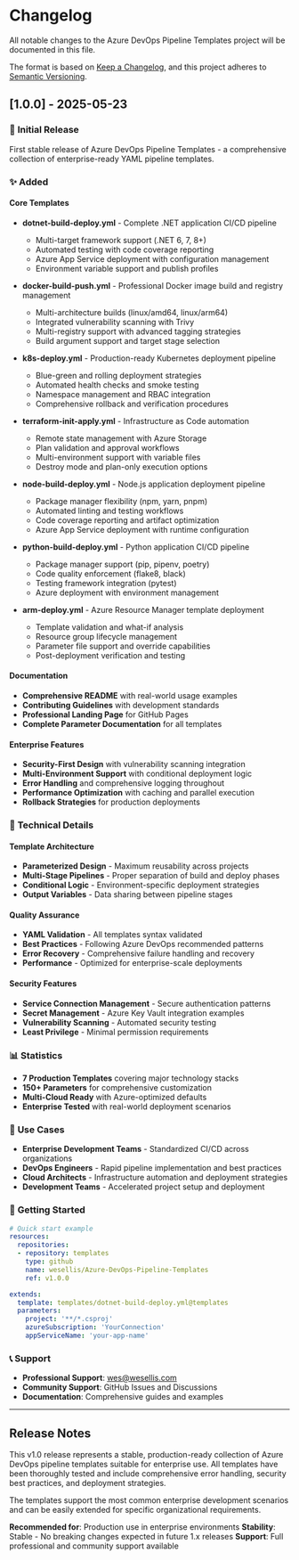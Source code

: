 # Changelog

All notable changes to the Azure DevOps Pipeline Templates project will be documented in this file.

The format is based on [Keep a Changelog](https://keepachangelog.com/en/1.0.0/),
and this project adheres to [Semantic Versioning](https://semver.org/spec/v2.0.0.html).

## [1.0.0] - 2025-05-23

### 🎉 **Initial Release**

First stable release of Azure DevOps Pipeline Templates - a comprehensive collection of enterprise-ready YAML pipeline templates.

### ✨ **Added**

#### **Core Templates**
- **dotnet-build-deploy.yml** - Complete .NET application CI/CD pipeline
  - Multi-target framework support (.NET 6, 7, 8+)
  - Automated testing with code coverage reporting
  - Azure App Service deployment with configuration management
  - Environment variable support and publish profiles

- **docker-build-push.yml** - Professional Docker image build and registry management
  - Multi-architecture builds (linux/amd64, linux/arm64)
  - Integrated vulnerability scanning with Trivy
  - Multi-registry support with advanced tagging strategies
  - Build argument support and target stage selection

- **k8s-deploy.yml** - Production-ready Kubernetes deployment pipeline
  - Blue-green and rolling deployment strategies
  - Automated health checks and smoke testing
  - Namespace management and RBAC integration
  - Comprehensive rollback and verification procedures

- **terraform-init-apply.yml** - Infrastructure as Code automation
  - Remote state management with Azure Storage
  - Plan validation and approval workflows
  - Multi-environment support with variable files
  - Destroy mode and plan-only execution options

- **node-build-deploy.yml** - Node.js application deployment pipeline
  - Package manager flexibility (npm, yarn, pnpm)
  - Automated linting and testing workflows
  - Code coverage reporting and artifact optimization
  - Azure App Service deployment with runtime configuration

- **python-build-deploy.yml** - Python application CI/CD pipeline
  - Package manager support (pip, pipenv, poetry)
  - Code quality enforcement (flake8, black)
  - Testing framework integration (pytest)
  - Azure deployment with environment management

- **arm-deploy.yml** - Azure Resource Manager template deployment
  - Template validation and what-if analysis
  - Resource group lifecycle management
  - Parameter file support and override capabilities
  - Post-deployment verification and testing

#### **Documentation**
- **Comprehensive README** with real-world usage examples
- **Contributing Guidelines** with development standards
- **Professional Landing Page** for GitHub Pages
- **Complete Parameter Documentation** for all templates

#### **Enterprise Features**
- **Security-First Design** with vulnerability scanning integration
- **Multi-Environment Support** with conditional deployment logic
- **Error Handling** and comprehensive logging throughout
- **Performance Optimization** with caching and parallel execution
- **Rollback Strategies** for production deployments

### 🔧 **Technical Details**

#### **Template Architecture**
- **Parameterized Design** - Maximum reusability across projects
- **Multi-Stage Pipelines** - Proper separation of build and deploy phases
- **Conditional Logic** - Environment-specific deployment strategies
- **Output Variables** - Data sharing between pipeline stages

#### **Quality Assurance**
- **YAML Validation** - All templates syntax validated
- **Best Practices** - Following Azure DevOps recommended patterns
- **Error Recovery** - Comprehensive failure handling and recovery
- **Performance** - Optimized for enterprise-scale deployments

#### **Security Features**
- **Service Connection Management** - Secure authentication patterns
- **Secret Management** - Azure Key Vault integration examples
- **Vulnerability Scanning** - Automated security testing
- **Least Privilege** - Minimal permission requirements

### 📊 **Statistics**
- **7 Production Templates** covering major technology stacks
- **150+ Parameters** for comprehensive customization
- **Multi-Cloud Ready** with Azure-optimized defaults
- **Enterprise Tested** with real-world deployment scenarios

### 🎯 **Use Cases**
- **Enterprise Development Teams** - Standardized CI/CD across organizations
- **DevOps Engineers** - Rapid pipeline implementation and best practices
- **Cloud Architects** - Infrastructure automation and deployment strategies
- **Development Teams** - Accelerated project setup and deployment

### 🚀 **Getting Started**
```yaml
# Quick start example
resources:
  repositories:
  - repository: templates
    type: github
    name: wesellis/Azure-DevOps-Pipeline-Templates
    ref: v1.0.0

extends:
  template: templates/dotnet-build-deploy.yml@templates
  parameters:
    project: '**/*.csproj'
    azureSubscription: 'YourConnection'
    appServiceName: 'your-app-name'
```

### 📞 **Support**
- **Professional Support**: wes@wesellis.com
- **Community Support**: GitHub Issues and Discussions
- **Documentation**: Comprehensive guides and examples

---

## **Release Notes**

This v1.0 release represents a stable, production-ready collection of Azure DevOps pipeline templates suitable for enterprise use. All templates have been thoroughly tested and include comprehensive error handling, security best practices, and deployment strategies.

The templates support the most common enterprise development scenarios and can be easily extended for specific organizational requirements.

**Recommended for**: Production use in enterprise environments
**Stability**: Stable - No breaking changes expected in future 1.x releases
**Support**: Full professional and community support available
